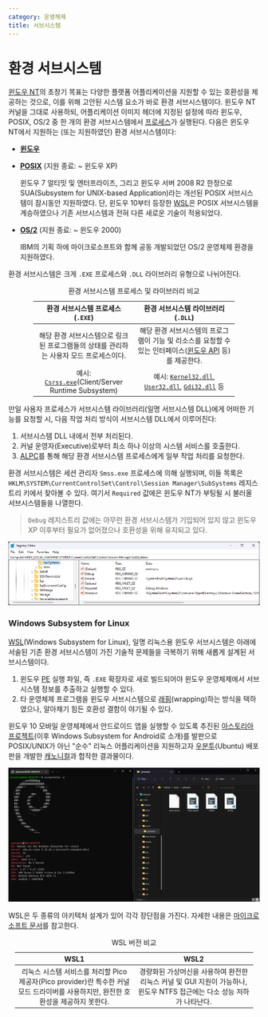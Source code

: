 ```yaml
---
category: 운영체제
title: 서브시스템
---
```

# 환경 서브시스템
[윈도우 NT](ko.Windows.md)의 초창기 목표는 다양한 플랫폼 어플리케이션을 지원할 수 있는 호환성을 제공하는 것으로, 이를 위해 고안된 시스템 요소가 바로 환경 서브시스템이다. 윈도우 NT 커널을 그대로 사용하되, 어플리케이션 이미지 헤더에 지정된 설정에 따라 윈도우, POSIX, OS/2 중 한 개의 환경 서브시스템에서 [프로세스](ko.Process.md)가 실행된다. 다음은 윈도우 NT에서 지원하는 (또는 지원하였던) 환경 서브시스템이다:

* **[윈도우](#윈도우-서브시스템)**

* **[POSIX](https://ko.wikipedia.org/wiki/POSIX)** (지원 종료: ~ 윈도우 XP)

    윈도우 7 얼티밋 및 엔터프라이즈, 그리고 윈도우 서버 2008 R2 한정으로 SUA(Subsystem for UNIX-based Application)라는 개선된 POSIX 서브시스템이 잠시동안 지원하였다. 단, 윈도우 10부터 등장한 [WSL](#windows-subsystem-for-linux)은 POSIX 서브시스템을 계승하였으나 기존 서브시스템과 전혀 다른 새로운 기술이 적용되었다.

* **[OS/2](https://ko.wikipedia.org/wiki/OS/2)** (지원 종료: ~ 윈도우 2000)

    IBM의 기획 하에 마이크로소프트와 함께 공동 개발되었던 OS/2 운영체제 환경을 지원하였다.

환경 서브시스템은 크게 `.EXE` 프로세스와 `.DLL` 라이브러리 유형으로 나뉘어진다.

<table style="table-layout: fixed; width: 80%; margin: auto;">
<caption style="caption-side: top;">환경 서브시스템 프로세스 및 라이브러리 비교</caption>
<colgroup><col style="width: 50%;"/><col style="width: 50%;"/></colgroup>
<thead><tr><th style="text-align: center;">환경 서브시스템 프로세스 (<code>.EXE</code>)</th><th style="text-align: center;">환경 서브시스템 라이브러리 (<code>.DLL</code>)</th></tr></thead>
<tbody style="text-align: center;"><tr><td>해당 환경 서브시스템으로 링크된 프로그램들의 상태를 관리하는 사용자 모드 프로세스이다.</td><td>해당 환경 서브시스템의 프로그램이 기능 및 리소스를 요청할 수 있는 인터페이스(<a href="ko.WinAPI.md">윈도우 API</a> 등)를 제공한다.</td></tr>
<tr><td>예시: <a href="https://ko.wikipedia.org/wiki/클라이언트/서버_런타임_하위_시스템"><code>Csrss.exe</code></a>(Client/Server Runtime Subsystem)</td><td>예시: <a href="https://ko.wikipedia.org/wiki/윈도우_라이브러리_파일#KERNEL32.DLL"><code>Kernel32.dll</code></a>, <a href="https://ko.wikipedia.org/wiki/윈도우_라이브러리_파일#USER32.DLL"><code>User32.dll</code></a>, <a href="https://ko.wikipedia.org/wiki/윈도우_라이브러리_파일#GDI32.DLL"><code>Gdi32.dll</code></a> 등</td></tr></tbody>
</table>

만일 사용자 프로세스가 서브시스템 라이브러리(일명 서브시스템 DLL)에게 어떠한 기능를 요청할 시, 다음 작업 처리 방식이 서브시스템 DLL에서 이루어진다:

1. 서브시스템 DLL 내에서 전부 처리된다.
1. 커널 운영자(Executive)로부터 최소 하나 이상의 시스템 서비스를 호출한다.
1. [ALPC](https://ko.wikipedia.org/wiki/로컬_프로시저_호출)를 통해 해당 환경 서브시스템 프로세스에게 일부 작업 처리를 요청한다.

환경 서브시스템은 세션 관리자 `Smss.exe` 프로세스에 의해 실행되며, 이들 목록은 `HKLM\SYSTEM\CurrentControlSet\Control\Session Manager\SubSystems` 레지스트리 키에서 찾아볼 수 있다. 여기서 `Required` 값에은 윈도우 NT가 부팅될 시 불러올 서브시스템들을 나열한다.

> `Debug` 레지스트리 값에는 아무런 환경 서브시스템가 기입되어 있지 않고 윈도우 XP 이후부터 필요가 없어졌으나 호환성을 위해 유지되고 있다.

![세션 관리자가 실행하는 서브시스템 정보에 대한 레지스트리](./images/windows_subsystems_registry.png)

### Windows Subsystem for Linux
[WSL](https://ko.wikipedia.org/wiki/리눅스용_윈도우_하위_시스템)(Windows Subsystem for Linux), 일명 리눅스용 윈도우 서브시스템은 아래에 서술된 기존 환경 서브시스템이 가진 기술적 문제들을 극복하기 위해 새롭게 설계된 서브시스템이다.

1. 윈도우 [PE](https://ko.wikipedia.org/wiki/PE_포맷) 실행 파일, 즉 `.EXE` 확장자로 새로 빌드되어야 윈도우 운영체제에서 서브시스템 정보를 추출하고 실행할 수 있다.
2. 타 운영체제 프로그램을 윈도우 서브시스템으로 [래핑](https://ko.wikipedia.org/wiki/래퍼_라이브러리)(wrapping)하는 방식을 택하였으나, 알아채기 힘든 호환성 결함이 야기될 수 있다.

윈도우 10 모바일 운영체제에서 안드로이드 앱을 실행할 수 있도록 추진된 [아스토리아 프로젝트](https://en.wikipedia.org/wiki/Windows_10_Mobile#Project_Astoria)(이후 Windows Subsystem for Android로 소개)를 발판으로 POSIX/UNIX가 아닌 "순수" 리눅스 어플리케이션을 지원하고자 [우분투](https://ko.wikipedia.org/wiki/우분투)(Ubuntu) 배포판을 개발한 [캐노니컬](https://ko.wikipedia.org/wiki/캐노니컬)과 합작한 결과물이다.

![WSL2로 설치된 <a href="https://ko.wikipedia.org/wiki/데비안">데비안</a> 배포판의 터미널과 파일 탐색기](./images/wsl_terminal_debian.png)

WSL은 두 종류의 아키텍처 설계가 있어 각각 장단점을 가진다. 자세한 내용은 [마이크로소프트 문서](https://learn.microsoft.com/en-us/windows/wsl/compare-versions)를 참고한다.

<table style="table-layout: fixed; width: 95%; margin: auto;">
<caption style="caption-side: top;">WSL 버전 비교</caption>
<colgroup><col style="width: 50%;"/><col style="width: 50%;"/></colgroup>
<thead><tr><th style="text-align: center;">WSL1</th><th style="text-align: center;">WSL2</th></tr></thead>
<tbody style="text-align: center;"><tr><td>리눅스 시스템 서비스를 처리할 Pico 제공자(Pico provider)란 특수한 커널 모드 드라이버를 사용하지만, 완전한 호환성을 제공하지 못한다.</td><td>경량화된 가상머신을 사용하여 완전한 리눅스 커널 및 GUI 지원이 가능하나, 윈도우 NTFS 접근에는 다소 성능 저하가 나타난다.</td></tr></tbody>
</table>
